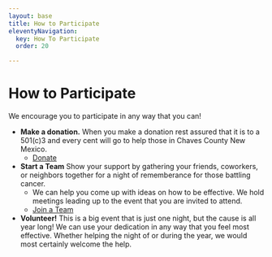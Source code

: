 ```yaml
---
layout: base
title: How to Participate
eleventyNavigation:
  key: How To Participate
  order: 20

---
```


# How to Participate

We encourage you to participate in any way that you can! 

- **Make a donation.** When you make a donation rest assured that it is to a 501(c)3 and every cent will go to help those in Chaves County New Mexico. 
   - [Donate][def]
- **Start a Team** Show your support by gathering your friends, coworkers, or neighbors together for a night of rememberance for those battling cancer. 
  - We can help you come up with ideas on how to be effective. We hold meetings leading up to the event that you are invited to attend.
  - [Join a Team][register]
- **Volunteer!** This is a big event that is just one night, but the cause is all year long! We can use your dedication in any way that you feel most effective. Whether helping the night of or during the year, we would most certainly welcome the help.

[def]: /DonateLink/
[register]: /Register/